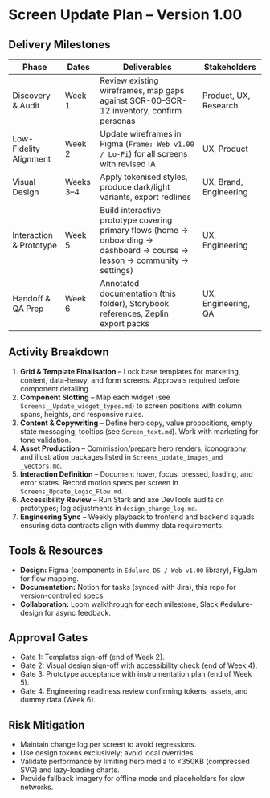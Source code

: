 # Screen Update Plan – Version 1.00

## Delivery Milestones
| Phase | Dates | Deliverables | Stakeholders |
| --- | --- | --- | --- |
| Discovery & Audit | Week 1 | Review existing wireframes, map gaps against SCR-00–SCR-12 inventory, confirm personas | Product, UX, Research |
| Low-Fidelity Alignment | Week 2 | Update wireframes in Figma (`Frame: Web v1.00 / Lo-Fi`) for all screens with revised IA | UX, Product |
| Visual Design | Weeks 3–4 | Apply tokenised styles, produce dark/light variants, export redlines | UX, Brand, Engineering |
| Interaction & Prototype | Week 5 | Build interactive prototype covering primary flows (home → onboarding → dashboard → course → lesson → community → settings) | UX, Engineering |
| Handoff & QA Prep | Week 6 | Annotated documentation (this folder), Storybook references, Zeplin export packs | UX, Engineering, QA |

## Activity Breakdown
1. **Grid & Template Finalisation** – Lock base templates for marketing, content, data-heavy, and form screens. Approvals required before component detailing.
2. **Component Slotting** – Map each widget (see `Screens__Update_widget_types.md`) to screen positions with column spans, heights, and responsive rules.
3. **Content & Copywriting** – Define hero copy, value propositions, empty state messaging, tooltips (see `Screen_text.md`). Work with marketing for tone validation.
4. **Asset Production** – Commission/prepare hero renders, iconography, and illustration packages listed in `Screens_update_images_and _vectors.md`.
5. **Interaction Definition** – Document hover, focus, pressed, loading, and error states. Record motion specs per screen in `Screens_Update_Logic_Flow.md`.
6. **Accessibility Review** – Run Stark and axe DevTools audits on prototypes; log adjustments in `design_change_log.md`.
7. **Engineering Sync** – Weekly playback to frontend and backend squads ensuring data contracts align with dummy data requirements.

## Tools & Resources
- **Design:** Figma (components in `Edulure DS / Web v1.00` library), FigJam for flow mapping.
- **Documentation:** Notion for tasks (synced with Jira), this repo for version-controlled specs.
- **Collaboration:** Loom walkthrough for each milestone, Slack #edulure-design for async feedback.

## Approval Gates
- Gate 1: Templates sign-off (end of Week 2).
- Gate 2: Visual design sign-off with accessibility check (end of Week 4).
- Gate 3: Prototype acceptance with instrumentation plan (end of Week 5).
- Gate 4: Engineering readiness review confirming tokens, assets, and dummy data (Week 6).

## Risk Mitigation
- Maintain change log per screen to avoid regressions.
- Use design tokens exclusively; avoid local overrides.
- Validate performance by limiting hero media to <350KB (compressed SVG) and lazy-loading charts.
- Provide fallback imagery for offline mode and placeholders for slow networks.
